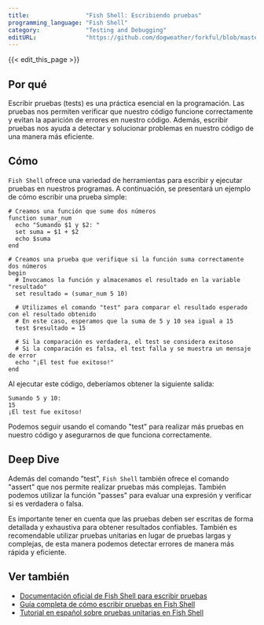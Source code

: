 ```yaml
---
title:                "Fish Shell: Escribiendo pruebas"
programming_language: "Fish Shell"
category:             "Testing and Debugging"
editURL:              "https://github.com/dogweather/forkful/blob/master/content/es/fish-shell/writing-tests.md"
---
```


{{< edit_this_page >}}

## Por qué

Escribir pruebas (tests) es una práctica esencial en la programación. Las pruebas nos permiten verificar que nuestro código funcione correctamente y evitan la aparición de errores en nuestro código. Además, escribir pruebas nos ayuda a detectar y solucionar problemas en nuestro código de una manera más eficiente.

## Cómo

```Fish Shell``` ofrece una variedad de herramientas para escribir y ejecutar pruebas en nuestros programas. A continuación, se presentará un ejemplo de cómo escribir una prueba simple:

```Fish Shell
# Creamos una función que sume dos números
function sumar_num
  echo "Sumando $1 y $2: "
  set suma = $1 + $2
  echo $suma
end

# Creamos una prueba que verifique si la función suma correctamente dos números
begin
  # Invocamos la función y almacenamos el resultado en la variable "resultado"
  set resultado = (sumar_num 5 10)

  # Utilizamos el comando "test" para comparar el resultado esperado con el resultado obtenido
  # En este caso, esperamos que la suma de 5 y 10 sea igual a 15
  test $resultado = 15

  # Si la comparación es verdadera, el test se considera exitoso
  # Si la comparación es falsa, el test falla y se muestra un mensaje de error
  echo "¡El test fue exitoso!"
end
```

Al ejecutar este código, deberíamos obtener la siguiente salida:

```
Sumando 5 y 10:
15
¡El test fue exitoso!
```

Podemos seguir usando el comando "test" para realizar más pruebas en nuestro código y asegurarnos de que funciona correctamente.

## Deep Dive

Además del comando "test", ```Fish Shell``` también ofrece el comando "assert" que nos permite realizar pruebas más complejas. También podemos utilizar la función "passes" para evaluar una expresión y verificar si es verdadera o falsa.

Es importante tener en cuenta que las pruebas deben ser escritas de forma detallada y exhaustiva para obtener resultados confiables. También es recomendable utilizar pruebas unitarias en lugar de pruebas largas y complejas, de esta manera podemos detectar errores de manera más rápida y eficiente.

## Ver también

- [Documentación oficial de Fish Shell para escribir pruebas](https://fishshell.com/docs/current/cmds/test.html)
- [Guía completa de cómo escribir pruebas en Fish Shell](https://medium.com/@jprochazka/test-driven-development-with-fish-shell-31df089024ca)
- [Tutorial en español sobre pruebas unitarias en Fish Shell](https://outlishve.github.io/post/test-driven-development-con-fish-shell/)